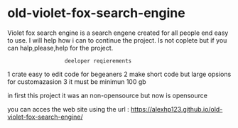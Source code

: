 
# old-violet-fox-search-engine

Violet fox search engine is a search engene created for all people end easy to use. I will help how i can to continue the project. Is not coplete but if you can halp,please,help for the project.

                      deeloper reqierements
1 crate easy to edit code for begeaners 2 make short code but large opsions for customazasion 3 it must be minimun 100 gb

in first this project it was an non-opensource but now is opensource

you can acces the web site using the url : https://alexhp123.github.io/old-violet-fox-search-engine/
